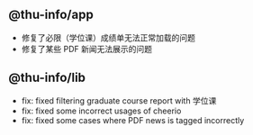 ## @thu-info/app
- 修复了必限（学位课）成绩单无法正常加载的问题
- 修复了某些 PDF 新闻无法展示的问题

## @thu-info/lib
- fix: fixed filtering graduate course report with 学位课
- fix: fixed some incorrect usages of cheerio
- fix: fixed some cases where PDF news is tagged incorrectly
